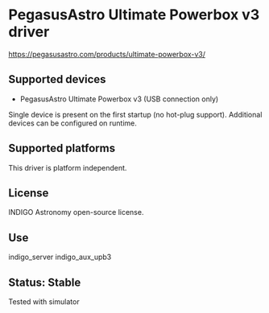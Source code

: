 # PegasusAstro Ultimate Powerbox v3 driver

https://pegasusastro.com/products/ultimate-powerbox-v3/

## Supported devices
* PegasusAstro Ultimate Powerbox v3 (USB connection only)

Single device is present on the first startup (no hot-plug support). Additional devices can be configured on runtime.

## Supported platforms

This driver is platform independent.

## License

INDIGO Astronomy open-source license.

## Use

indigo_server indigo_aux_upb3

## Status: Stable

Tested with simulator
